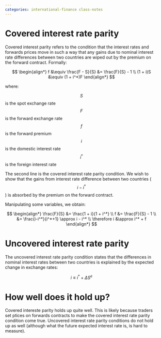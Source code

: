```yaml
---
categories: international-finance class-notes
---
```


# Covered interest rate parity

Covered interest parity refers to the condition that the interest rates and forwards prices move in such a way that any gains due to nominal interest rate differences between two countries are wiped out by the premium on the forward contract.  Formally:

$$
\begin{align*}
f &\equiv \frac{F - S}{S} &= \frac{F}{S} - 1 \\
(1 + i)S &\equiv (1 + i^*)F
\end{align*}
$$

where:

$$S$$ is the spot exchange rate
$$F$$ is the forward exchange rate
$$f$$ is the forward premium
$$i$$ is the domestic interest rate
$$i^*$$ is the foreign interest rate

The second line is the covered interest rate parity condition.  We wish to show that the gains from interest rate difference between two countries ($$ i - i^*$$) is absorbed by the premium on the forward contract.

Manipulating some variables, we obtain:

$$
\begin{align*}
\frac{F}{S} &= \frac{1 + i}{1 + i^*} \\
f &= \frac{F}{S} - 1 \\
&= \frac{i-i^*}{i^*+1} \approx i - i^* \\
\therefore i &\approx i^* + f
\end{align*}
$$

# Uncovered interest rate parity

The uncovered interest rate parity condition states that the differences in nominal interest rates between two countries is explained by the expected change in exchange rates:

$$
i \equiv i^* + \Delta S^e
$$


# How well does it hold up?

Covered intereste parity holds up quite well.  This is likely because traders set ptices on forwards contracts to make the covered interest rate parity condition come true.  Uncovered interest rate parity conditions do not hold up as well (although what the future expected interest rate is, is hard to measure).